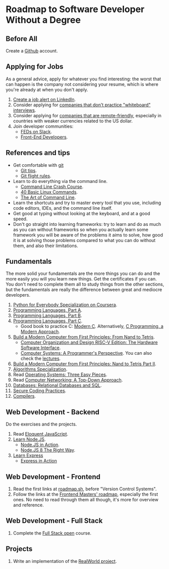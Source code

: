 # Roadmap to Software Developer Without a Degree

## Before All

Create a [Github](https://github.com/) account.

## Applying for Jobs

As a general advice, apply for whatever you find interesting: the worst that can happen is the company not considering your resume, which is where you're already at when you don't apply.

1. [Create a job alert on LinkedIn](https://www.linkedin.com/learning/linkedin-quick-tips-2022/set-up-job-alerts?autoplay=true).
1. Consider applying for [companies that don't practice "whiteboard" interviews](https://github.com/poteto/hiring-without-whiteboards).
1. Consider applying for [companies that are remote-friendly](https://github.com/remoteintech/remote-jobs), especially in countries with weaker currencies related to the US dollar.
1. Join developer communities:
    * [FEDs on Slack](https://fedsonslack.com/).
    * [Front-End Developers](https://frontenddevelopers.org/).

## References and tips

* Get comfortable with [git](https://git-scm.com/)
    * [Git tips](https://github.com/git-tips/tips).
    * [Git flight rules](https://github.com/k88hudson/git-flight-rules).
* Learn to do everything via the command line.
    * [Command Line Crash Course](https://developer.mozilla.org/en-US/docs/Learn/Tools_and_testing/Understanding_client-side_tools/Command_line).
    * [40 Basic Linux Commands](https://www.hostinger.com/tutorials/linux-commands).
    * [The Art of Command Line](https://github.com/jlevy/the-art-of-command-line).
* Learn the shortcuts and try to master every tool that you use, including code editors, IDEs, and the command line itself.
* Get good at typing without looking at the keyboard, and at a good speed. 
* Don't go straight into learning frameworks: try to learn and do as much as you can without frameworks so when you actually learn some framework you will be aware of the problems it aims to solve, how good it is at solving those problems compared to what you can do without them, and also their limitations.

## Fundamentals

The more solid your fundamentals are the more things you can do and the more easily you will you learn new things. Get the certificates if you can. You don't need to complete them all to study things from the other sections, but the fundamentals are really the difference between great and mediocre developers. 

1. [Python for Everybody Specialization on Coursera](https://www.coursera.org/specializations/python?).
1. [Programming Languages, Part A](https://www.coursera.org/learn/programming-languages).
1. [Programming Languages, Part B](https://www.coursera.org/learn/programming-languages-part-b).
1. [Programming Languages, Part C](https://www.coursera.org/learn/programming-languages-part-c).
    * Good book to practice C: [Modern C](https://hal.inria.fr/hal-02383654/file/ModernC.pdf). Alternatively, [C Programming, a Modern Approach](http://knking.com/books/c2/index.html).
1. [Build a Modern Computer from First Principles: From Nand to Tetris](https://www.coursera.org/learn/build-a-computer).
    * [Computer Organization and Design RISC-V Edition: The Hardware Software Interface](https://www.amazon.ca/Computer-Organization-Design-RISC-V-Interface/dp/0128203315).
    * [Computer Systems: A Programmer's Perspective](https://csapp.cs.cmu.edu/). You can also check the [lectures](https://scs.hosted.panopto.com/Panopto/Pages/Sessions/List.aspx#folderID=%22b96d90ae-9871-4fae-91e2-b1627b43e25e%22).
1. [Build a Modern Computer from First Principles: Nand to Tetris Part II](https://www.coursera.org/learn/nand2tetris2).
1. [Algorithms Specialization](https://www.coursera.org/specializations/algorithms).
1. Read [Operating Systems: Three Easy Pieces](https://github.com/ossu/computer-science/blob/master/coursepages/ostep/README.md).
1. Read [Computer Networking: A Top-Down Approach](https://gaia.cs.umass.edu/kurose_ross/online_lectures.htm).
1. [Databases: Relational Databases and SQL](https://www.edx.org/course/databases-5-sql).
1. [Secure Coding Practices](https://www.coursera.org/specializations/secure-coding-practices).
1. [Compilers](https://www.edx.org/course/compilers).

## Web Development - Backend

Do the exercises and the projects.

1. Read [Eloquent JavaScript](https://eloquentjavascript.net/).
1. [Learn Node.JS](https://learnnode.com/).
    * [Node.JS in Action](https://www.manning.com/books/node-js-in-action-second-edition).
    * [Node.JS 8 The Right Way](https://pragprog.com/titles/jwnode2/node-js-8-the-right-way/).
1. [Learn Express](https://expressjs.com/en/starter/installing.html)
    * [Express in Action](https://www.manning.com/books/express-in-action)

## Web Development - Frontend

1. Read the first links at [roadmap.sh](https://roadmap.sh/frontend), before "Version Control Systems".
1. Follow the links at the [Frontend Masters' roadmap](https://frontendmasters.com/guides/learning-roadmap/), especially the first ones. No need to read through them all though, it's more for overview and reference.

## Web Development - Full Stack

1. Complete the [Full Stack open](https://fullstackopen.com/en/) course.

## Projects

1. Write an implementation of the [RealWorld project](https://github.com/gothinkster/realworld). 

